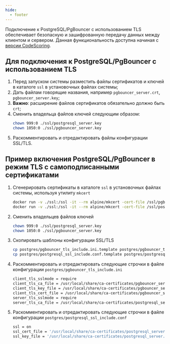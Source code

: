 ```yaml
---
hide:
  - footer
---
```


Подключение к PostgreSQL/PgBouncer с использованием TLS обеспечивает безопасную и зашифрованную передачу данных между клиентом и сервером. Данная функциональность доступна начиная с [версии CodeScoring](/changelog/on-premise-changelog/#xxxx-xx-xx).

## Для подключения к PostgreSQL/PgBouncer с использованием TLS
1. Перед запуском системы разместить файлы сертификатов и ключей в каталоге `ssl` в установочных файлах системы;
2. Дать файлам говорящие названия, например `pgbouncer_server.crt`, `pgbouncer_server.key`;
3. **Важно**: расширение файлов сертификатов обязательно должно быть `crt`;
4. Сменить владельца файлов ключей следующим образом:
    ```bash
    chown 999:0 ./ssl/postgresql_server.key
    chown 1050:0 ./ssl/pgbouncer_server.key
    ```
5. Раскомментировать и отредактировать файлы конфигурации SSL/TLS.

## Пример включения PostgreSQL/PgBouncer в режим TLS с самоподписанными сертификатами
1. Сгенерировать сертификаты в каталоге `ssl` в установочных файлах системы, используя утилиту `mkcert`
    ```bash
    docker run -v ./ssl:/ssl -it --rm alpine/mkcert -cert-file /ssl/pgbouncer_server.crt -key-file /ssl/pgbouncer_server.key pgbouncer
    docker run -v ./ssl:/ssl -it --rm alpine/mkcert -cert-file /ssl/postgresql_server.crt -key-file /ssl/postgresql_server.key psql
    ```
2. Сменить владельцев файлов ключей
    ```bash
    chown 999:0 ./ssl/postgresql_server.key
    chown 1050:0 ./ssl/pgbouncer_server.key
    ```
3. Скопировать шаблоны конфигурации SSL/TLS
    ```bash
    cp postgres/pgbouncer_tls_include.ini.template postgres/pgbouncer_tls_include.ini
    cp postgres/postgresql_ssl_include.conf.template postgres/postgresql_ssl_include.conf
    ```
4. Раскомментировать и отредактировать следующие строчки в файле конфигурации `postgres/pgbouncer_tls_include.ini`
    ```bash
    client_tls_sslmode = require
    client_tls_ca_file = /usr/local/share/ca-certificates/pgbouncer_server.crt
    client_tls_key_file = /usr/local/share/ca-certificates/pgbouncer_server.key
    client_tls_cert_file = /usr/local/share/ca-certificates/pgbouncer_server.crt
    server_tls_sslmode = require
    server_tls_ca_file = /usr/local/share/ca-certificates/postgresql_server.crt
    ```
5. Раскомментировать и отредактировать следующие строчки в файле конфигурации `postgres/postgresql_ssl_include.conf`
    ```bash
    ssl = on
    ssl_cert_file = '/usr/local/share/ca-certificates/postgresql_server.crt'
    ssl_key_file = '/usr/local/share/ca-certificates/postgresql_server.key'
    ```
